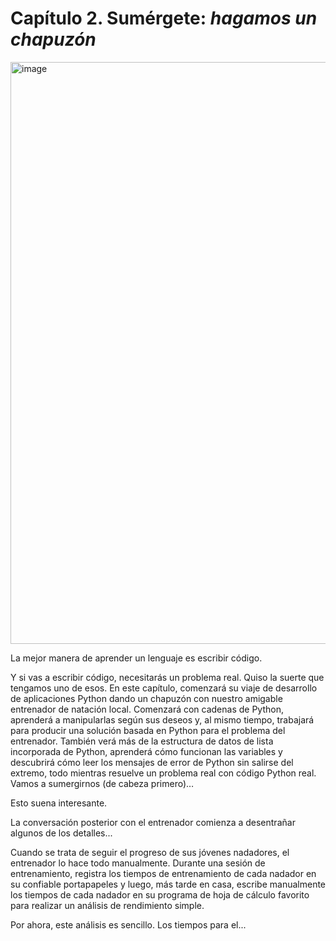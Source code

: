# Capítulo 2. Sumérgete: *hagamos un chapuzón*

<img width="931" alt="image" src="https://github.com/adolfodelarosades/Python/assets/23094588/a092743b-b24c-4caa-a7c8-88fd1d8ff5cd">


La mejor manera de aprender un lenguaje es escribir código.

Y si vas a escribir código, necesitarás un problema real. Quiso la suerte que tengamos uno de esos. En este capítulo, comenzará su viaje de desarrollo de aplicaciones Python dando un chapuzón con nuestro amigable entrenador de natación local. Comenzará con cadenas de Python, aprenderá a manipularlas según sus deseos y, al mismo tiempo, trabajará para producir una solución basada en Python para el problema del entrenador. También verá más de la estructura de datos de lista incorporada de Python, aprenderá cómo funcionan las variables y descubrirá cómo leer los mensajes de error de Python sin salirse del extremo, todo mientras resuelve un problema real con código Python real. Vamos a sumergirnos (de cabeza primero)…


Esto suena interesante.

La conversación posterior con el entrenador comienza a desentrañar algunos de los detalles...

Cuando se trata de seguir el progreso de sus jóvenes nadadores, el entrenador lo hace todo manualmente. Durante una sesión de entrenamiento, registra los tiempos de entrenamiento de cada nadador en su confiable portapapeles y luego, más tarde en casa, escribe manualmente los tiempos de cada nadador en su programa de hoja de cálculo favorito para realizar un análisis de rendimiento simple.

Por ahora, este análisis es sencillo. Los tiempos para el...
